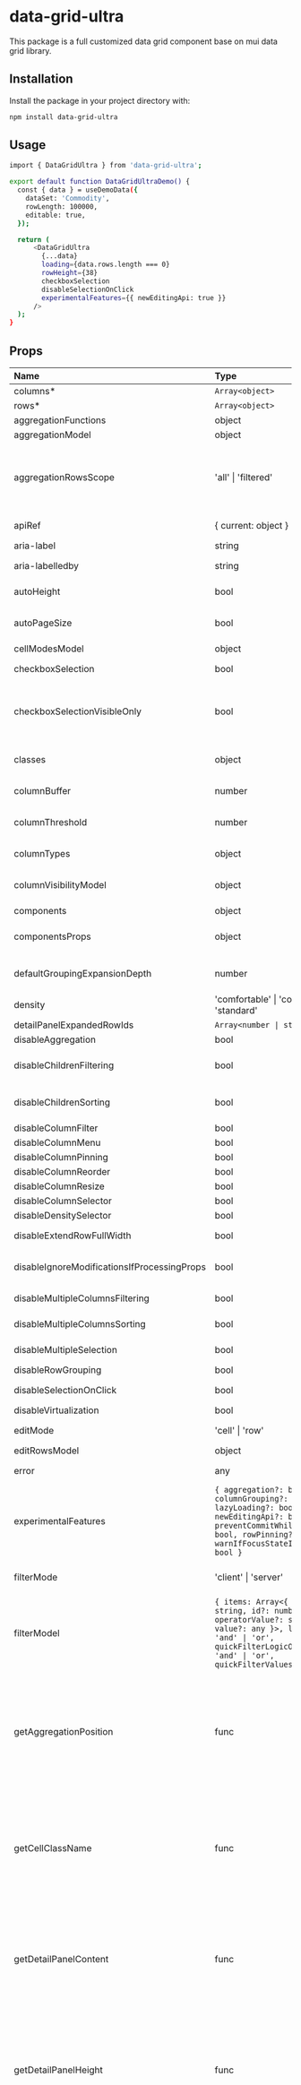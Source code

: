 # data-grid-ultra

This package is a full customized data grid component base on mui data grid library.

## Installation

Install the package in your project directory with:

```sh
npm install data-grid-ultra
```

## Usage

```sh
import { DataGridUltra } from 'data-grid-ultra';

export default function DataGridUltraDemo() {
  const { data } = useDemoData({
    dataSet: 'Commodity',
    rowLength: 100000,
    editable: true,
  });

  return (
      <DataGridUltra
        {...data}
        loading={data.rows.length === 0}
        rowHeight={38}
        checkboxSelection
        disableSelectionOnClick
        experimentalFeatures={{ newEditingApi: true }}
      />
  );
}
```

## Props

Name | Type                      | Default | Description |
:---  |:--------------------------| :--- | :--- |
columns* | `Array<object>` || Set of columns of type GridColumns. |
rows* | `Array<object>` || Set of rows of type GridRowsProp.
aggregationFunctions | object | GRID_AGGREGATION_FUNCTIONS | Aggregation functions available on the grid.
aggregationModel | object |  | Set the aggregation model of the grid.
aggregationRowsScope | 'all' \| 'filtered' | "filtered" | Rows used to generate the aggregated value. If `filtered`, the aggregated values will be generated using only the rows currently passing the filtering process. If `all`, the aggregated values will be generated using all the rows.
apiRef | { current: object } |  | The ref object that allows grid manipulation. Can be instantiated with useGridApiRef().
aria-label | string |  | The label of the grid.
aria-labelledby | string |  | The id of the element containing a label for the grid.
autoHeight | bool | false | If `true`, the grid height is dynamic and follow the number of rows in the grid.
autoPageSize | bool | false | If `true`, the pageSize is calculated according to the container size and the max number of rows to avoid rendering a vertical scroll bar.
cellModesModel | object |  | Controls the modes of the cells.
checkboxSelection | bool | false | If `true`, the grid get a first column with a checkbox that allows to select rows.
checkboxSelectionVisibleOnly | bool | false | If `true`, the "Select All" header checkbox selects only the rows on the current page. To be used in combination with `checkboxSelection`. It only works if the pagination is enabled.
classes | object |  | Override or extend the styles applied to the component. See [CSS API](https://github.com/xantos008/data-grid-ultra#css) below for more details.
columnBuffer | number | 3 | Number of extra columns to be rendered before/after the visible slice.
columnThreshold | number | 3 | Number of rows from the `columnBuffer` that can be visible before a new slice is rendered.
columnTypes | object |  | Extend native column types with your new column types.
columnVisibilityModel | object |  | Set the column visibility model of the grid. If defined, the grid will ignore the hide property in [GridColDef](https://mui.com/x/api/data-grid/grid-col-def/).
components | object |  | Overrideable components.
componentsProps | object |  | Overrideable components props dynamically passed to the component at rendering.
defaultGroupingExpansionDepth | number | 0 | If above 0, the row children will be expanded up to this depth. If equal to -1, all the row children will be expanded.
density | 'comfortable' \| 'compact' \| 'standard' | "standard" | Set the density of the grid.
detailPanelExpandedRowIds | `Array<number \| string>` |  | The row ids to show the detail panel.
disableAggregation | bool | false | If `true`, aggregation is disabled.
disableChildrenFiltering | bool | false | If `true`, the filtering will only be applied to the top level rows when grouping rows with the `treeData` prop.
disableChildrenSorting | bool | false | If `true`, the sorting will only be applied to the top level rows when grouping rows with the `treeData` prop.
disableColumnFilter | bool | false | If `true`, column filters are disabled.
disableColumnMenu | bool | false | If `true`, the column menu is disabled.
disableColumnPinning | bool | false | If `true`, the column pinning is disabled.
disableColumnReorder | bool | false | If `true`, reordering columns is disabled.
disableColumnResize | bool | false | If `true`, resizing columns is disabled.
disableColumnSelector | bool | false | If `true`, hiding/showing columns is disabled.
disableDensitySelector | bool | false | If `true`, the density selector is disabled.
disableExtendRowFullWidth | bool | false | If `true`, rows will not be extended to fill the full width of the grid container.
disableIgnoreModificationsIfProcessingProps | bool | false | If `true`, modification to a cell will not be discarded if the mode is changed from "edit" to "view" while processing props.
disableMultipleColumnsFiltering | bool | false | If `true`, filtering with multiple columns is disabled.
disableMultipleColumnsSorting | bool | false | If `true`, sorting with multiple columns is disabled.
disableMultipleSelection | bool | false | If `true`, multiple selection using the Ctrl or CMD key is disabled.
disableRowGrouping | bool | false | If `true`, the row grouping is disabled.
disableSelectionOnClick | bool | false | If `true`, the selection on click on a row or cell is disabled.
disableVirtualization | bool | false | If `true`, the virtualization is disabled.
editMode | 'cell' \| 'row' | "cell" | Controls whether to use the cell or row editing.
editRowsModel | object |  | Set the edit rows model of the grid.
error | any |  | An error that will turn the grid into its error state and display the error component.
experimentalFeatures | `{ aggregation?: bool, columnGrouping?: bool, lazyLoading?: bool, newEditingApi?: bool, preventCommitWhileValidating?: bool, rowPinning?: bool, warnIfFocusStateIsNotSynced?: bool }` | | Features under development. For each feature, if the flag is not explicitly set to `true`, the feature will be fully disabled and any property / method call will not have any effect.
filterMode | 'client' \| 'server' | "client" | Filtering can be processed on the server or client-side. Set it to 'server' if you would like to handle filtering on the server-side.
filterModel | `{ items: Array<{ columnField: string, id?: number \| string, operatorValue?: string, value?: any }>, linkOperator?: 'and' \| 'or', quickFilterLogicOperator?: 'and' \| 'or', quickFilterValues?: array }` | | Set the filter model of the grid.
getAggregationPosition | func | `(groupNode) => groupNode == null ? 'footer' : 'inline'` |Determines the position of an aggregated value. <br /><br /> **Signature**:<br />`function(groupNode: GridRowTreeNodeConfig \| null) => GridAggregationPosition \| null`<br />_groupNode_: The current group (`null` being the top level group).<br />_returns_: GridAggregationPosition \| null): Position of the aggregated value (if `null`, the group will not be aggregated).
getCellClassName | func |  | Function that applies CSS classes dynamically on cells.<br/><br/>**Signature:**<br/>`function(params: GridCellParams) => string`<br/>_params_: With all properties from [GridCellParams](https://mui.com/x/api/data-grid/grid-cell-params/). <br/>_returns_ (string): The CSS class to apply to the cell.
getDetailPanelContent | func |  | Function that returns the element to render in row detail.<br /><br />**Signature:**<br />`function(params: GridRowParams) => JSX.Element`<br />_params_: With all properties from [GridRowParams](https://mui.com/x/api/data-grid/grid-row-params/). <br />_returns_ (JSX.Element): The row detail element.
getDetailPanelHeight | func | "() => 500"  | Function that returns the height of the row detail panel.<br /><br />**Signature:**<br />`function(params: GridRowParams) => number \| string`<br />_params_: With all properties from [GridRowParams](https://mui.com/x/api/data-grid/grid-row-params/). <br />_returns_ (number \| string): The height in pixels or "auto" to use the content height.
getEstimatedRowHeight | func |  | Function that returns the estimated height for a row. Only works if dynamic row height is used. Once the row height is measured this value is discarded.<br /><br />**Signature:**<br />`function(params: GridRowHeightParams) => number \| null`<br />_params_: With all properties from GridRowHeightParams.<br />_returns_ (number \| null): The estimated row height value. If `null` or `undefined` then the default row height, based on the density, is applied.
getRowClassName | func |  | Function that applies CSS classes dynamically on rows. <br /><br />**Signature:** <br/> `function(params: GridRowClassNameParams) => string`<br />_params_: With all properties from [GridRowClassNameParams](https://mui.com/x/api/data-grid/grid-row-class-name-params/). <br />_returns_ (string): The CSS class to apply to the row.
getRowHeight | func |  | Function that sets the row height per row. <br /><br />**Signature:**<br />`function(params: GridRowHeightParams) => GridRowHeightReturnValue`<br />_params_: With all properties from GridRowHeightParams.<br />_returns_ (GridRowHeightReturnValue): The row height value. If `null` or `undefined` then the default row height is applied. If "auto" then the row height is calculated based on the content.
getRowId | func |  | Return the id of a given GridRowModel.
getRowSpacing | func |  | Function that allows to specify the spacing between rows. <br /><br />**Signature:** <br />`function(params: GridRowSpacingParams) => GridRowSpacing` <br />_params_: With all properties from [GridRowSpacingParams](https://mui.com/x/api/data-grid/grid-row-spacing-params/). <br />_returns_ (GridRowSpacing): The row spacing values.
getTreeDataPath | func |  | Determines the path of a row in the tree data. For instance, a row with the path ["A", "B"] is the child of the row with the path ["A"]. Note that all paths must contain at least one element. <br /><br />**Signature:** <br />`function(row: R) => Array<string>`  <br />_row_: The row from which we want the path. <br />_returns_ (Array): The path to the row.
groupingColDef | func \| object |  | The grouping column used by the tree data.
headerHeight | number | 56 | Set the height in pixel of the column headers in the grid.
hideFooter | bool | false | If `true`, the footer component is hidden.
hideFooterPagination | bool | false | If `true`, the pagination component in the footer is hidden.
hideFooterRowCount | bool | false | If `true`, the row count in the footer is hidden. It has no effect if the pagination is enabled.
hideFooterSelectedRowCount | bool | false | If `true`, the selected row count in the footer is hidden.
initialState | object |  |
isCellEditable | func |  | Callback fired when a cell is rendered, returns true if the cell is editable. <br /><br /> **Signature:** <br />`function(params: GridCellParams) => boolean` <br />_params_: With all properties from [GridCellParams](https://mui.com/x/api/data-grid/grid-cell-params/). <br />_returns_ (boolean): A boolean indicating if the cell is editable.
isGroupExpandedByDefault | func  |  | Determines if a group should be expanded after its creation. This prop takes priority over the defaultGroupingExpansionDepth prop. <br /><br />**Signature:** <br />`function(node: GridRowTreeNodeConfig) => boolean` <br />_node_: The node of the group to test. <br />_returns_ (boolean): A boolean indicating if the group is expanded.
isRowSelectable | func  |  | Determines if a row can be selected. <br /><br />**Signature:** <br />`function(params: GridRowParams) => boolean` <br />_params_: With all properties from [GridRowParams](https://mui.com/x/api/data-grid/grid-row-params/). <br />_returns_ (boolean): A boolean indicating if the cell is selectable.
keepColumnPositionIfDraggedOutside | bool  | false | If `true`, moving the mouse pointer outside the grid before releasing the mouse button in a column re-order action will not cause the column to jump back to its original position.
keepNonExistentRowsSelected | bool  | false | If `true`, the selection model will retain selected rows that do not exist. Useful when using server side pagination and row selections need to be retained when changing pages.
loading | bool  | false | If `true`, a loading overlay is displayed.
localeText | object  |  | Set the locale text of the grid. You can find all the translation keys supported in [the source](https://github.com/xantos008/data-grid-ultra/blob/main/src/baseGrid/constants/localeTextConstants.ts) in the GitHub repository.
logger | { debug: func, error: func, info: func, warn: func }  | console | Pass a custom logger in the components that implements the Logger interface.
logLevel | 'debug' \| 'error' \| 'info' \| 'warn' \| false | "error" ("warn" in dev mode) | Allows to pass the logging level or false to turn off logging.
nonce | string |  | Nonce of the inline styles for [Content Security Policy](https://www.w3.org/TR/2016/REC-CSP2-20161215/#script-src-the-nonce-attribute). 
onAggregationModelChange | func |  | Callback fired when the row grouping model changes. <br /><br />**Signature:**`function(model: GridAggregationModel, details: GridCallbackDetails) => void` <br />_model_: The aggregated columns. <br />_details_: Additional details for this callback.
onCellClick | func |  | Callback fired when any cell is clicked. <br /><br />**Signature:** <br />`function(params: GridCellParams, event: MuiEvent<React.MouseEvent>, details: GridCallbackDetails) => void` <br />_params_: With all properties from [GridCellParams](https://mui.com/x/api/data-grid/grid-cell-params/). <br />_event_: The event object. <br />_details_: Additional details for this callback.
onCellDoubleClick | func |  | Callback fired when a double click event comes from a cell element. <br /><br />**Signature:** <br />`function(params: GridCellParams, event: MuiEvent<React.MouseEvent>, details: GridCallbackDetails) => void` <br />_params_: With all properties from [GridCellParams](https://mui.com/x/api/data-grid/grid-cell-params/). <br />_event_: The event object. <br />_details_: Additional details for this callback.
onCellEditCommit | func |  | Callback fired when the cell changes are committed. <br /><br />**Signature:** <br />`function(params: GridCellEditCommitParams, event: MuiEvent<MuiBaseEvent>, details: GridCallbackDetails) => void` <br />_params_: With all properties from GridCellEditCommitParams. <br />_event_: The event that caused this prop to be called. <br />_details_: Additional details for this callback.
onCellEditStart | func |  | Callback fired when the cell turns to edit mode. <br /><br />**Signature:** <br /> `function(params: GridCellParams, event: MuiEvent<React.KeyboardEvent \| React.MouseEvent>) => void` <br />_params_: With all properties from [GridCellParams](https://mui.com/x/api/data-grid/grid-cell-params/). <br />_event_: The event that caused this prop to be called.
onCellEditStop | func |  | Callback fired when the cell turns to view mode. <br /><br />**Signature:** <br /> `function(params: GridCellParams, event: MuiEvent<MuiBaseEvent>) => void` <br />_params_: With all properties from [GridCellParams](https://mui.com/x/api/data-grid/grid-cell-params/). <br />_event_: The event that caused this prop to be called.
onCellFocusOut | func |  | Callback fired when a cell loses focus. <br /><br />**Signature:** <br />`function(params: GridCellParams, event: MuiEvent<MuiBaseEvent>, details: GridCallbackDetails) => void` <br />_params_: With all properties from [GridCellParams](https://mui.com/x/api/data-grid/grid-cell-params/).  <br />_event_: The event object.  <br />_details_: Additional details for this callback.
onCellKeyDown | func |  | Callback fired when a keydown event comes from a cell element. <br /><br />**Signature:** <br />`function(params: GridCellParams, event: MuiEvent<KeyboardEvent>, details: GridCallbackDetails) => void` <br />_params_: With all properties from [GridCellParams](https://mui.com/x/api/data-grid/grid-cell-params/).  <br />_event_: The event object.  <br />_details_: Additional details for this callback.
onCellModesModelChange | func |  | Callback fired when the `cellModesModel` prop changes. <br /><br />**Signature:** <br />`function(cellModesModel: GridCellModesModel, details: GridCallbackDetails) => void` <br />_cellModesModel_: Object containig which cells are in "edit" mode. <br />_details_: Additional details for this callback.
onColumnHeaderClick | func |  | Callback fired when a click event comes from a column header element. <br /><br />**Signature:** <br />`function(params: GridColumnHeaderParams, event: MuiEvent<React.MouseEvent>, details: GridCallbackDetails) => void` <br />_params_: With all properties from GridColumnHeaderParams. <br />_event_: The event object. <br />_details_: Additional details for this callback.
onColumnHeaderDoubleClick | func |  | Callback fired when a double click event comes from a column header element. <br /><br />**Signature:** <br />`function(params: GridColumnHeaderParams, event: MuiEvent<React.MouseEvent>, details: GridCallbackDetails) => void` <br />_params_: With all properties from GridColumnHeaderParams. <br />_event_: The event object. <br />_details_: Additional details for this callback.
onColumnHeaderEnter | func |  | Callback fired when a mouse enter event comes from a column header element. <br /><br />**Signature:**<br />`function(params: GridColumnHeaderParams, event: MuiEvent<React.MouseEvent>, details: GridCallbackDetails) => void` <br />_params_: With all properties from GridColumnHeaderParams. <br />_event_: The event object. <br />_details_: Additional details for this callback.
onColumnHeaderLeave | func |  | Callback fired when a mouse leave event comes from a column header element. <br /><br />**Signature:**<br />`function(params: GridColumnHeaderParams, event: MuiEvent<React.MouseEvent>, details: GridCallbackDetails) => void` <br />_params_: With all properties from GridColumnHeaderParams. <br />_event_: The event object. <br />_details_: Additional details for this callback.
onColumnHeaderOut | func |  | Callback fired when a mouseout event comes from a column header element. <br /><br />**Signature:**<br />`function(params: GridColumnHeaderParams, event: MuiEvent<React.MouseEvent>, details: GridCallbackDetails) => void` <br />_params_: With all properties from GridColumnHeaderParams. <br />_event_: The event object. <br />_details_: Additional details for this callback.
onColumnHeaderOver | func |  | Callback fired when a mouseover event comes from a column header element. <br /><br />**Signature:**<br />`function(params: GridColumnHeaderParams, event: MuiEvent<React.MouseEvent>, details: GridCallbackDetails) => void` <br />_params_: With all properties from GridColumnHeaderParams. <br />_event_: The event object. <br />_details_: Additional details for this callback.
onColumnOrderChange | func |  | Callback fired when a column is reordered. <br /><br />**Signature:** <br />`function(params: GridColumnOrderChangeParams, event: MuiEvent<{}>, details: GridCallbackDetails) => void` <br />_params_: With all properties from GridColumnOrderChangeParams. <br />_event_: The event object. <br />_details_: Additional details for this callback.
onColumnResize | func |  | Callback fired while a column is being resized. <br /><br />**Signature:** <br />`function(params: GridColumnResizeParams, event: MuiEvent<React.MouseEvent>, details: GridCallbackDetails) => void` <br />_params_: With all properties from GridColumnResizeParams. <br />_event_: The event object. <br />_details_: Additional details for this callback.
onColumnVisibilityModelChange | func |  | Callback fired when the column visibility model changes. <br /><br />**Signature:** <br />`function(model: GridColumnVisibilityModel, details: GridCallbackDetails) => void` <br />_model_: The new model.<br />_details_: Additional details for this callback.
onColumnWidthChange | func |  | Callback fired when the width of a column is changed. <br /><br />**Signature:** <br />`function(params: GridColumnResizeParams, event: MuiEvent<React.MouseEvent>, details: GridCallbackDetails) => void` <br />_params_: With all properties from GridColumnResizeParams. <br />_event_: The event object. <br />_details_: Additional details for this callback.
onDetailPanelExpandedRowIdsChange | func |  | Callback fired when the detail panel of a row is opened or closed. <br /><br />**Signature:** <br />`function(ids: Array<GridRowId>, details: GridCallbackDetails) => void` <br />_ids_: The ids of the rows which have the detail panel open. <br />_details_: Additional details for this callback.
onEditCellPropsChange | func |  | **Deprecated**: use `preProcessEditCellProps` from the [GridColDef](https://mui.com/x/api/data-grid/grid-col-def/)
onEditRowsModelChange | func |  | Callback fired when the editRowsModel changes. <br /><br />**Signature:** <br /><br />`function(editRowsModel: GridEditRowsModel, details: GridCallbackDetails) => void` <br />_editRowsModel_: With all properties from GridEditRowsModel. <br />_details_: Additional details for this callback.
onError | func |  | Callback fired when an exception is thrown in the grid. <br /><br />**Signature:** <br />`function(args: any, event: MuiEvent<{}>, details: GridCallbackDetails) => void` <br />_args_: The arguments passed to the showError call. <br />_event_: The event object. <br />_details_: Additional details for this callback.
onFetchRows | func |  | Callback fired when rowCount is set and the next batch of virtualized rows is rendered. <br /><br />**Signature:** <br />`function(params: GridFetchRowsParams, event: MuiEvent<{}>, details: GridCallbackDetails) => void` <br />_params_: With all properties from GridFetchRowsParams. <br />_event_: The event object. <br />_details_: Additional details for this callback.
onFilterModelChange | func |  | Callback fired when the Filter model changes before the filters are applied. <br /><br />**Signature:** <br />`function(model: GridFilterModel, details: GridCallbackDetails) => void` <br />_model_: With all properties from [GridFilterModel](https://mui.com/x/api/data-grid/grid-filter-model/). <br />_details_: Additional details for this callback.
onMenuClose | func |  | Callback fired when the menu is closed. <br /><br />**Signature:** <br />`function(params: GridMenuParams, event: MuiEvent<{}>, details: GridCallbackDetails) => void` <br />_params_: With all properties from GridMenuParams. <br />_event_: The event object. <br />_details_: Additional details for this callback.
onMenuOpen | func |  | Callback fired when the menu is opened. <br /><br />**Signature:** <br />`function(params: GridMenuParams, event: MuiEvent<{}>, details: GridCallbackDetails) => void` <br />_params_: With all properties from GridMenuParams. <br />_event_: The event object. <br />_details_: Additional details for this callback.
onPageChange | func |  | Callback fired when the current page has changed. <br /><br />**Signature:** <br />`function(page: number, details: GridCallbackDetails) => void` <br />_page_: Index of the page displayed on the Grid. <br />_details_: Additional details for this callback.
onPageSizeChange | func |  | Callback fired when the page size has changed. <br /><br />**Signature:** <br />`function(pageSize: number, details: GridCallbackDetails) => void` <br />_page_: Index of the page displayed on the Grid. <br />_details_: Additional details for this callback.
onPinnedColumnsChange | func |  | Callback fired when the pinned columns have changed. <br /><br />**Signature:** <br />`function(pinnedColumns: GridPinnedColumns, details: GridCallbackDetails) => void` <br />_pinnedColumns_: The changed pinned columns. <br />_details_: Additional details for this callback.
onPreferencePanelClose | func |  | Callback fired when the preferences panel is closed. <br /><br />**Signature:** <br />`function(params: GridPreferencePanelParams, event: MuiEvent<{}>, details: GridCallbackDetails) => void` <br />_params_: With all properties from GridPreferencePanelParams. <br />_event_: The event object. <br />_details_: Additional details for this callback.
onPreferencePanelOpen | func |  | Callback fired when the preferences panel is opened. <br /><br />**Signature:** <br />`function(params: GridPreferencePanelParams, event: MuiEvent<{}>, details: GridCallbackDetails) => void` <br />_params_: With all properties from GridPreferencePanelParams. <br />_event_: The event object. <br />_details_: Additional details for this callback.
onProcessRowUpdateError | func |  | Callback called when processRowUpdate throws an error or rejects. <br /><br />**Signature:** <br />`function(error: any) => void` <br />_error_: The error thrown.
onResize | func |  | Callback fired when the grid is resized. <br /><br />**Signature:** <br />`function(containerSize: ElementSize, event: MuiEvent<{}>, details: GridCallbackDetails) => void` <br />_containerSize_: With all properties from ElementSize. <br />_event_: The event object. <br />_details_: Additional details for this callback.
onRowClick | func |  | Callback fired when a row is clicked. Not called if the target clicked is an interactive element added by the built-in columns. <br /><br />**Signature:** <br />`function(params: GridRowParams, event: MuiEvent<React.MouseEvent>, details: GridCallbackDetails) => void` <br />_params_: With all properties from [GridRowParams](https://mui.com/x/api/data-grid/grid-row-params/). <br />_event_: The event object. <br />_details_: Additional details for this callback.
onRowDoubleClick | func |  | Callback fired when a double click event comes from a row container element. <br /><br />**Signature:** <br />`function(params: GridRowParams, event: MuiEvent<React.MouseEvent>, details: GridCallbackDetails) => void` <br />_params_: With all properties from RowParams. <br />_event_: The event object. <br />_details_: Additional details for this callback.
onRowEditCommit | func |  | Callback fired when the row changes are committed. <br /><br />**Signature:**`function(id: GridRowId, event: MuiEvent<MuiBaseEvent>) => void` <br />_id_: The row id. <br />_event_: The event that caused this prop to be called.
onRowEditStart | func |  | Callback fired when the row turns to edit mode.<br />**Signature:** <br />`function(params: GridRowParams, event: MuiEvent<React.KeyboardEvent \| React.MouseEvent>) => void` <br />_params_: With all properties from [GridRowParams](https://mui.com/x/api/data-grid/grid-row-params/). <br />_event_: The event that caused this prop to be called. 
onRowEditStop | func |  | Callback fired when the row turns to view mode.<br /><br />**Signature:** <br />`function(params: GridRowParams, event: MuiEvent<MuiBaseEvent>) => void` <br />_params_: With all properties from [GridRowParams](https://mui.com/x/api/data-grid/grid-row-params/). <br />_event_: The event that caused this prop to be called.
onRowGroupingModelChange | func |  | Callback fired when the row grouping model changes.<br /><br />**Signature:** <br />`function(model: GridRowGroupingModel, details: GridCallbackDetails) => void` <br />_model_: Columns used as grouping criteria. <br />_details_: Additional details for this callback.
onRowModesModelChange | func |  | Callback fired when the rowModesModel prop changes.<br /><br />**Signature:** <br />`function(rowModesModel: GridRowModesModel, details: GridCallbackDetails) => void` <br />_rowModesModel_: Object containig which rows are in "edit" mode. <br />_details_: Additional details for this callback.
onRowOrderChange | func |  | Callback fired when a row is being reordered.<br /><br />**Signature:** <br />`function(params: GridRowOrderChangeParams, event: MuiEvent<{}>, details: GridCallbackDetails) => void` <br />_params_: With all properties from GridRowOrderChangeParams. <br />_event_: The event object. <br />_details_: Additional details for this callback.
onRowsScrollEnd | func |  | Callback fired when scrolling to the bottom of the grid viewport.<br /><br />**Signature:** <br />`function(params: GridRowScrollEndParams, event: MuiEvent<{}>, details: GridCallbackDetails) => void` <br />_params_: With all properties from GridRowScrollEndParams. <br />_event_: The event object. <br />_details_: Additional details for this callback.
onSelectionModelChange | func |  | Callback fired when the selection state of one or multiple rows changes.<br /><br />**Signature:** <br />`function(selectionModel: GridSelectionModel, details: GridCallbackDetails) => void` <br />_selectionModel_: With all the row ids GridSelectionModel. <br />_details_: Additional details for this callback.
onSortModelChange | func |  | Callback fired when the sort model changes before a column is sorted.<br /><br />**Signature:** <br />`function(model: GridSortModel, details: GridCallbackDetails) => void` <br />_model_: With all properties from GridSortModel. <br />_details_: Additional details for this callback.
page | number | 0 | The zero-based index of the current page.
pageSize | number | 100 | Set the number of rows in one page. If some of the rows have children (for instance in the tree data), this number represents the amount of top level rows wanted on each page.
pagination | bool | false | If `true`, pagination is enabled.
paginationMode | 'client' \| 'server' | "client" | Pagination can be processed on the server or client-side. Set it to 'client' if you would like to handle the pagination on the client-side. Set it to 'server' if you would like to handle the pagination on the server-side.
pinnedColumns | `{ left?: Array<string>, right?: Array<string> }` | | The column fields to display pinned to left or right.
pinnedRows | `{ left?: Array<string>, right?: Array<string> }` | | Rows data to pin on top or bottom.
processRowUpdate | func |  | Callback called before updating a row with new values in the row and cell editing. Only applied if `props.experimentalFeatures.newEditingApi: true`. <br /><br />**Signature:** <br />`function(newRow: R, oldRow: R) => Promise<R> \| R` <br />_newRow_: Row object with the new values. <br />_oldRow_: Row object with the old values. <br />_returns_ (Promise | R): The final values to update the row.
rowBuffer | number | 3 | Number of extra rows to be rendered before/after the visible slice.
rowCount | number |  | Set the total number of rows, if it is different from the length of the value `rows` prop. If some rows have children (for instance in the tree data), this number represents the amount of top level rows.
rowGroupingColumnMode | 'multiple' \| 'single' | "single" | If `single`, all column we are grouping by will be represented in the same grouping the same column. <br/> If `multiple`, each column we are grouping by will be represented in its own column.
rowGroupingModel | `Array<string>` |  | Set the row grouping model of the grid.
rowHeight | number | 52 | Set the height in pixel of a row in the grid.
rowModesModel | object |  | Controls the modes of the rows.
rowReordering | bool | false | If `true`, the reordering of rows is enabled.
rowsLoadingMode | 'client' \| 'server' |  | Loading rows can be processed on the server or client-side. Set it to 'client' if you would like enable infnite loading. Set it to 'server' if you would like to enable lazy loading. * @default "client"
rowSpacingType | 'border' \| 'margin' | "margin" | Sets the type of space between rows added by `getRowSpacing`.
rowsPerPageOptions | `Array<number>` | [25, 50, 100] | Select the pageSize dynamically using the component UI.
rowThreshold | number | 3 | Number of rows from the `rowBuffer` that can be visible before a new slice is rendered.
scrollbarSize | number |  | Override the height/width of the grid inner scrollbar.
scrollEndThreshold | number | 80 | Set the area in `px` at the bottom of the grid viewport where onRowsScrollEnd is called.
selectionModel | `Array<number \| string> \| number \| string` |  | Set the selection model of the grid.
showCellRightBorder | bool | false | If `true`, the right border of the cells are displayed.
showColumnRightBorder | bool | false | If `true`, the right border of the column headers are displayed.
sortingMode | 'client' \| 'server' | "client" | Sorting can be processed on the server or client-side. Set it to 'client' if you would like to handle sorting on the client-side. Set it to 'server' if you would like to handle sorting on the server-side.
sortingOrder | `Array<'asc' \| 'desc'>` | ['asc', 'desc', null] | The order of the sorting sequence.
sortModel | `Array<{ field: string, sort?: 'asc' \| 'desc' }>` |  | Set the sort model of the grid.
sx | number | `Array<func \| object \| bool>` \| func \| object | The system prop that allows defining system overrides as well as additional CSS styles. See the [`sx` page](https://mui.com/system/getting-started/the-sx-prop/) for more details.
throttleRowsMs | number | 0 | If positive, the Grid will throttle updates coming from `apiRef.current.updateRows` and `apiRef.current.setRows`. It can be useful if you have a high update rate but do not want to do heavy work like filtering / sorting or rendering on each individual update.
treeData | bool | false | If `true`, the rows will be gathered in a tree structure according to the `getTreeDataPath` prop.

## Slots

Name | Type                      | Default | Description |
:---  |:--------------------------| :--- | :--- |
BaseButton | elementType | Button | The custom Button component used in the grid.
BaseCheckbox | elementType | Checkbox | The custom Checkbox component used in the grid for both header and cells.
BaseFormControl | elementType | FormControl | The custom FormControl component used in the grid.
BasePopper | elementType | Popper | The custom Popper component used in the grid.
BaseSelect | elementType | Select | The custom Select component used in the grid.
BaseSwitch | elementType | Switch | The custom Switch component used in the grid.
BaseTextField | elementType | TextField | The custom TextField component used in the grid.
BaseTooltip | elementType | Tooltip | The custom Tooltip component used in the grid.
BooleanCellFalseIcon | elementType | GridCloseIcon | Icon displayed on the boolean cell to represent the false value.
BooleanCellTrueIcon | elementType | GridCheckIcon | Icon displayed on the boolean cell to represent the true value.
Cell | elementType | GridCell | Component rendered for each cell.
ColumnFilteredIcon | elementType | GridFilterAltIcon | Icon displayed on the column header menu to show that a filter has been applied to the column.
ColumnHeaderFilterIconButton | elementType | GridColumnHeaderFilterIconButton | Filter icon component rendered in each column header.
ColumnMenu | elementType | GridColumnMenu | Column menu component rendered by clicking on the 3 dots "kebab" icon in column headers.
ColumnMenuIcon | elementType | GridTripleDotsVerticalIcon | Icon displayed on the side of the column header title to display the filter input component.
ColumnResizeIcon | elementType | GridSeparatorIcon | Icon displayed in between two column headers that allows to resize the column header.
ColumnSelectorIcon | elementType | GridColumnIcon | Icon displayed on the column menu selector tab.
ColumnSortedAscendingIcon | elementType \| null | GridArrowUpwardIcon | Icon displayed on the side of the column header title when sorted in ascending order.
ColumnSortedDescendingIcon | elementType \| null | GridArrowDownwardIcon | Icon displayed on the side of the column header title when sorted in descending order.
ColumnsPanel | elementType | GridColumnsPanel | GridColumns panel component rendered when clicking the columns button.
ColumnUnsortedIcon | elementType \| null | GridColumnUnsortedIcon | Icon displayed on the side of the column header title when unsorted.
DensityComfortableIcon | elementType | GridViewStreamIcon | Icon displayed on the "comfortable" density option in the toolbar.
DensityCompactIcon | elementType | GridViewHeadlineIcon | Icon displayed on the compact density option in the toolbar.
DensityStandardIcon | elementType | GridTableRowsIcon | Icon displayed on the standard density option in the toolbar.
DetailPanelCollapseIcon | elementType | GridRemoveIcon | Icon displayed on the detail panel toggle column when expanded.
DetailPanelExpandIcon | elementType | GridAddIcon | Icon displayed on the detail panel toggle column when collapsed.
ErrorOverlay | elementType | ErrorOverlay | Error overlay component rendered above the grid when an error is caught.
ExportIcon | elementType | GridSaveAltIcon | Icon displayed on the open export button present in the toolbar by default.
FilterPanel | elementType | GridFilterPanel | Filter panel component rendered when clicking the filter button.
FilterPanelDeleteIcon | elementType | GridCloseIcon | Icon displayed for deleting the filter from filter Panel.
Footer | elementType | GridFooter | Footer component rendered at the bottom of the grid viewport.
GroupingCriteriaCollapseIcon | elementType | GridExpandMoreIcon | Icon displayed on the grouping column when the children are expanded
GroupingCriteriaExpandIcon | elementType | GridKeyboardArrowRight | Icon displayed on the grouping column when the children are collapsed
Header | elementType | GridHeader | Header component rendered above the grid column header bar. Prefer using the `Toolbar` slot. You should never need to use this slot.
LoadingOverlay | elementType | GridLoadingOverlay | Loading overlay component rendered when the grid is in a loading state.
MoreActionsIcon | elementType | GridMoreVertIcon | Icon displayed on the `actions` column type to open the menu.
NoResultsOverlay | elementType | GridNoResultsOverlay | No results overlay component rendered when the grid has no results after filtering.
NoRowsOverlay | elementType | GridNoRowsOverlay | No rows overlay component rendered when the grid has no rows.
OpenFilterButtonIcon | elementType | GridFilterListIcon | Icon displayed on the open filter button present in the toolbar by default.
Pagination | elementType \| null | Pagination | Pagination component rendered in the grid footer by default.
Panel | elementType | GridPanel | Panel component wrapping the filters and columns panels.
PreferencesPanel | elementType | GridPreferencesPanel | PreferencesPanel component rendered inside the Header component.
QuickFilterClearIcon | elementType | GridCloseIcon | Icon displayed on the quick filter reset input.
QuickFilterIcon | elementType | GridSearchIcon | Icon displayed on the quick filter input.
Row | elementType | GridRow | Component rendered for each row.
RowReorderIcon | elementType | GridDragIcon | Icon displayed on the `reorder` column type to reorder a row.
SkeletonCell | elementType | GridSkeletonCell | Component rendered for each skeleton cell.
Toolbar | elementType \| null | null | Toolbar component rendered inside the Header component.
TreeDataCollapseIcon | elementType | GridExpandMoreIcon | Icon displayed on the tree data toggling column when the children are expanded
TreeDataExpandIcon | elementType | GridKeyboardArrowRight | Icon displayed on the tree data toggling column when the children are collapsed

The `ref` is forwarded to the root element.

#CSS
Rule name | Global class          | Description |
:-------  |:----------------------| :---------- |
actionsCell | .MuiDataGrid-actionsCell | Styles applied to the root element of the cell with type="actions".
aggregationColumnHeader | .MuiDataGrid-aggregationColumnHeader | Styles applied to the root element of the column header when aggregated.
aggregationColumnHeader--alignLeft | .MuiDataGrid-aggregationColumnHeader--alignLeft | Styles applied to the root element of the header when aggregation if `headerAlign="left"`.
aggregationColumnHeader--alignCenter | .MuiDataGrid-aggregationColumnHeader--alignCenter | Styles applied to the root element of the header when aggregation if `headerAlign="center"`.
aggregationColumnHeader--alignRight | .MuiDataGrid-aggregationColumnHeader--alignRight | Styles applied to the root element of the header when aggregation if `headerAlign="right"`.
aggregationColumnHeaderLabel | .MuiDataGrid-aggregationColumnHeaderLabel | Styles applied to the aggregation label in the column header when aggregated.
autoHeight | .MuiDataGrid-autoHeight | Styles applied to the root element if `autoHeight={true}`.
booleanCell | .MuiDataGrid-booleanCell | Styles applied to the icon of the boolean cell.
cell--editable | .MuiDataGrid-cell--editable | Styles applied to the cell element if the cell is editable.
cell--editing | .MuiDataGrid-cell--editing | Styles applied to the cell element if the cell is in edit mode.
cell--textCenter | .MuiDataGrid-cell--textCenter | Styles applied to the cell element if `align="center"`.
cell--textLeft | .MuiDataGrid-cell--textLeft | Styles applied to the cell element if `align="left"`.
cell--textRight | .MuiDataGrid-cell--textRight | Styles applied to the cell element if `align="right"`.
cell--withRenderer | .MuiDataGrid-cell--withRenderer | Styles applied to the cell element if the cell has a custom renderer.
cell | .MuiDataGrid-cell | Styles applied to the cell element.
cellContent | .MuiDataGrid-cellContent | Styles applied to the element that wraps the cell content.
cellCheckbox | .MuiDataGrid-cellCheckbox | Styles applied to the cell checkbox element.
cellSkeleton | .MuiDataGrid-cellSkeleton | Styles applied to the skeleton cell element.
checkboxInput | .MuiDataGrid-checkboxInput | Styles applied to the selection checkbox element.
columnHeader--alignCenter | .MuiDataGrid-columnHeader--alignCenter | Styles applied to the column header if `headerAlign="center"`.
columnHeader--alignLeft | .MuiDataGrid-columnHeader--alignLeft | Styles applied to the column header if `headerAlign="left"`.
columnHeader--alignRight | .MuiDataGrid-columnHeader--alignRight | Styles applied to the column header if `headerAlign="right"`.
columnHeader--dragging | .MuiDataGrid-columnHeader--dragging | Styles applied to the floating column header element when it is dragged.
columnHeader--moving | .MuiDataGrid-columnHeader--moving | Styles applied to the column header if it is being dragged.
columnHeader--numeric | .MuiDataGrid-columnHeader--numeric | Styles applied to the column header if the type of the column is `number`.
columnHeader--sortable | .MuiDataGrid-columnHeader--sortable | Styles applied to the column header if the column is sortable.
columnHeader--sorted | .MuiDataGrid-columnHeader--sorted | Styles applied to the column header if the column is sorted.
columnHeader--filtered | .MuiDataGrid-columnHeader--filtered | Styles applied to the column header if the column has a filter applied to it.
columnHeader | .MuiDataGrid-columnHeader | Styles applied to the column header element.
columnGroupHeader | .MuiDataGrid-columnGroupHeader | Styles applied to the column group header element.
columnHeaderCheckbox | .MuiDataGrid-columnHeaderCheckbox | Styles applied to the header checkbox cell element.
columnHeaderDraggableContainer | .MuiDataGrid-columnHeaderDraggableContainer | Styles applied to the column header's draggable container element.
rowReorderCellPlaceholder | .MuiDataGrid-rowReorderCellPlaceholder | Styles applied to the row's draggable placeholder element inside the special row reorder cell.
columnHeaderDropZone | .MuiDataGrid-columnHeaderDropZone | Styles applied to the column headers wrapper if a column is being dragged.
columnHeaderTitle | .MuiDataGrid-columnHeaderTitle | Styles applied to the column header's title element;
columnHeaderTitleContainer | .MuiDataGrid-columnHeaderTitleContainer | Styles applied to the column header's title container element.
columnHeaderTitleContainerContent | .MuiDataGrid-columnHeaderTitleContainerContent | Styles applied to the column header's title excepted buttons.
columnHeader--filledGroup | .MuiDataGrid-columnHeader--filledGroup | Styles applied to the column group header cell if not empty.
columnHeader--emptyGroup | .MuiDataGrid-columnHeader--emptyGroup | Styles applied to the empty column group header cell.
columnHeader--showColumnBorder | .MuiDataGrid-columnHeader--showColumnBorder | Styles applied to the column group header cell when show column border.
columnHeaders | .MuiDataGrid-columnHeaders | Styles applied to the column headers.
columnHeadersInner | .MuiDataGrid-columnHeadersInner | Styles applied to the column headers's inner element.
columnHeadersInner--scrollable | .MuiDataGrid-columnHeadersInner--scrollable | Styles applied to the column headers's inner element if there is a horizontal scrollbar.
columnSeparator--resizable | .MuiDataGrid-columnSeparator--resizable | Styles applied to the column header separator if the column is resizable.
columnSeparator--resizing | .MuiDataGrid-columnSeparator--resizing | Styles applied to the column header separator if the column is being resized.
columnSeparator--sideLeft | .MuiDataGrid-columnSeparator--sideLeft | Styles applied to the column header separator if the side is "left".
columnSeparator--sideRight | .MuiDataGrid-columnSeparator--sideRight | Styles applied to the column header separator if the side is "right".
columnSeparator | .MuiDataGrid-columnSeparator | Styles applied to the column header separator element.
columnsPanel | .MuiDataGrid-columnsPanel | Styles applied to the columns panel element.
columnsPanelRow | .MuiDataGrid-columnsPanelRow | Styles applied to the columns panel row element.
detailPanel | .MuiDataGrid-detailPanel | Styles applied to the detail panel element.
detailPanels | .MuiDataGrid-detailPanels | Styles applied to the detail panels wrapper element.
detailPanelToggleCell | .MuiDataGrid-detailPanelToggleCell | Styles applied to the detail panel toggle cell element.
detailPanelToggleCell--expanded | .MuiDataGrid-detailPanelToggleCell--expanded | Styles applied to the detail panel toggle cell element if expanded.
footerCell | .MuiDataGrid-footerCell | Styles applied to the root element of the cell inside a footer row.
panel | .MuiDataGrid-panel | Styles applied to the panel element.
panelHeader | .MuiDataGrid-panelHeader | Styles applied to the panel header element.
panelWrapper | .MuiDataGrid-panelWrapper | Styles applied to the panel wrapper element.
panelContent | .MuiDataGrid-panelContent | Styles applied to the panel content element.
panelFooter | .MuiDataGrid-panelFooter | Styles applied to the panel footer element.
paper | .MuiDataGrid-paper | Styles applied to the paper element.
editBooleanCell | .MuiDataGrid-editBooleanCell | Styles applied to root of the boolean edit component.
filterForm | .MuiDataGrid-filterForm | Styles applied to the root of the filter form component.
filterFormDeleteIcon | .MuiDataGrid-filterFormDeleteIcon | Styles applied to the delete icon of the filter form component.
filterFormLinkOperatorInput | .MuiDataGrid-filterFormLinkOperatorInput | Styles applied to the link operator inout of the filter form component.
filterFormColumnInput | .MuiDataGrid-filterFormColumnInput | Styles applied to the column input of the filter form component.
filterFormOperatorInput | .MuiDataGrid-filterFormOperatorInput | Styles applied to the operator input of the filter form component.
filterFormValueInput | .MuiDataGrid-filterFormValueInput | Styles applied to the value input of the filter form component.
editInputCell | .MuiDataGrid-editInputCell | Styles applied to the root of the input component.
filterIcon | .MuiDataGrid-filterIcon | Styles applied to the filter icon element.
footerContainer | .MuiDataGrid-footerContainer | Styles applied to the footer container element.
iconButtonContainer | .MuiDataGrid-iconButtonContainer | Styles applied to the column header icon's container.
iconSeparator | .MuiDataGrid-iconSeparator | Styles applied to the column header separator icon element.
main | .MuiDataGrid-main | Styles applied to the main container element.
menu | .MuiDataGrid-menu | Styles applied to the menu element.
menuIcon | .MuiDataGrid-menuIcon | Styles applied to the menu icon element.
menuIconButton | .MuiDataGrid-menuIconButton | Styles applied to the menu icon button element.
menuOpen | .MuiDataGrid-menuOpen | Styles applied to the menu icon element if the menu is open.
menuList | .MuiDataGrid-menuList | Styles applied to the menu list element.
overlay | .MuiDataGrid-overlay | Styles applied to the overlay element.
virtualScroller | .MuiDataGrid-virtualScroller | Styles applied to the virtualization container.
virtualScrollerContent | .MuiDataGrid-virtualScrollerContent | Styles applied to the virtualization content.
virtualScrollerContent--overflowed | .MuiDataGrid-virtualScrollerContent--overflowed | Styles applied to the virtualization content when its height is bigger than the virtualization container.
virtualScrollerRenderZone | .MuiDataGrid-virtualScrollerRenderZone | Styles applied to the virtualization render zone.
pinnedColumns | .MuiDataGrid-pinnedColumns | Styles applied to the pinned columns.
pinnedColumns--left | .MuiDataGrid-pinnedColumns--left | Styles applied to the left pinned columns.
pinnedColumns--right | .MuiDataGrid-pinnedColumns--right | Styles applied to the right pinned columns.
pinnedColumnHeaders | .MuiDataGrid-pinnedColumnHeaders | Styles applied to the pinned column headers.
pinnedColumnHeaders--left | .MuiDataGrid-pinnedColumnHeaders--left | Styles applied to the left pinned column headers.
pinnedColumnHeaders--right | .MuiDataGrid-pinnedColumnHeaders--right | Styles applied to the right pinned column headers.
root | .MuiDataGrid-root | Styles applied to the root element.
root--densityStandard | .MuiDataGrid-root--densityStandard | Styles applied to the root element if density is "standard" (default).
root--densityComfortable | .MuiDataGrid-root--densityComfortable | Styles applied to the root element if density is "comfortable".
root--densityCompact | .MuiDataGrid-root--densityCompact | Styles applied to the root element if density is "compact".
row--editable | .MuiDataGrid-row--editable | Styles applied to the row element if the row is editable.
row--editing | .MuiDataGrid-row--editing | Styles applied to the row element if the row is in edit mode.
row--dragging | .MuiDataGrid-row--dragging | Styles applied to the floating special row reorder cell element when it is dragged.
row--lastVisible | .MuiDataGrid-row--lastVisible | Styles applied to the last visible row element on every page of the grid.
row--dynamicHeight | .MuiDataGrid-row--dynamicHeight | Styles applied to the row if it has dynamic row height.
row--detailPanelExpanded | .MuiDataGrid-row--detailPanelExpanded | Styles applied to the row if its detail panel is open.
row | .MuiDataGrid-row | Styles applied to the row element.
rowCount | .MuiDataGrid-rowCount | Styles applied to the footer row count element to show the total number of rows. Only works when pagination is disabled.
rowReorderCellContainer | .MuiDataGrid-rowReorderCellContainer | Styles applied to the row reorder cell container element.
rowReorderCell | .MuiDataGrid-rowReorderCell | Styles applied to the root element of the row reorder cell
rowReorderCell--draggable | .MuiDataGrid-rowReorderCell--draggable | Styles applied to the root element of the row reorder cell when dragging is allowed
scrollArea | .MuiDataGrid-scrollArea | Styles applied to both scroll area elements.
scrollArea--left | .MuiDataGrid-scrollArea--left | Styles applied to the left scroll area element.
scrollArea--right | .MuiDataGrid-scrollArea--right | Styles applied to the right scroll area element.
selectedRowCount | .MuiDataGrid-selectedRowCount | Styles applied to the footer selected row count element.
sortIcon | .MuiDataGrid-sortIcon | Styles applied to the sort icon element.
toolbarContainer | .MuiDataGrid-toolbarContainer | Styles applied to the toolbar container element.
toolbarFilterList | .MuiDataGrid-toolbarFilterList | Styles applied to the toolbar filter list element.
withBorder | .MuiDataGrid-withBorder | Styles applied to both the cell and the column header if `showColumnRightBorder={true}`.
treeDataGroupingCell | .MuiDataGrid-treeDataGroupingCell | Styles applied to the root of the grouping cell of the tree data.
treeDataGroupingCellToggle | .MuiDataGrid-treeDataGroupingCellToggle | Styles applied to the toggle of the grouping cell of the tree data.
groupingCriteriaCell | .MuiDataGrid-groupingCriteriaCell | Styles applied to the root element of the grouping criteria cell
groupingCriteriaCellToggle | .MuiDataGrid-groupingCriteriaCellToggle | Styles applied to the toggle of the grouping criteria cell
pinnedRows | .MuiDataGrid-pinnedRows | Styles applied to the pinned rows container.
pinnedRows--top | .MuiDataGrid-pinnedRows--top | Styles applied to the top pinned rows container.
pinnedRows--bottom | .MuiDataGrid-pinnedRows--bottom | Styles applied to the bottom pinned rows container.
pinnedRowsRenderZone | .MuiDataGrid-pinnedRowsRenderZone | Styles applied to pinned rows render zones.

